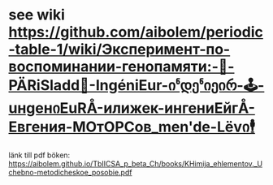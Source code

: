 # see wiki https://github.com/aibolem/periodic-table-1/wiki/Эксперимент-по-воспоминании-генопамяти:-🧠-PÄRiSladd🔌-IngéniEur-იჼდეჼიეირ-🕹-uнgенიЕuRÅ-илижек-ингениЕйгÅ-Евгения-МОтОРСов_men'de-Lёvი🕴


länk till pdf böken: https://aibolem.github.io/TbIICSA_p_beta_Ch/books/KHimija_ehlementov._Uchebno-metodicheskoe_posobie.pdf
